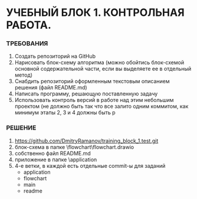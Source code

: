 # УЧЕБНЫЙ БЛОК 1. КОНТРОЛЬНАЯ РАБОТА.
### ТРЕБОВАНИЯ
1. Создать репозиторий на GitHub
2. Нарисовать блок-схему алгоритма (можно обойтись блок-схемой основной содержательной части, если вы выделяете ее в отдельный метод)
3. Снабдить репозиторий оформленным текстовым описанием решения (файл README.md)
4. Написать программу, решающую поставленную задачу
5. Использовать контроль версий в работе над этим небольшим проектом (не должно быть так что все залито одним коммитом, как минимум этапы 2, 3 и 4 должны быть р

### РЕШЕНИЕ
1. https://github.com/DmitryRamanov/training_block_1.test.git
2. блок-схема в папке \flowchart\flowchart.drawio
3. собственно файл README.md
4. приложение в папке \application
5. 4-е ветки, в каждой есть отдельные commit-ы для заданий
    * application
    * flowchart
    * main
    * readme   

    